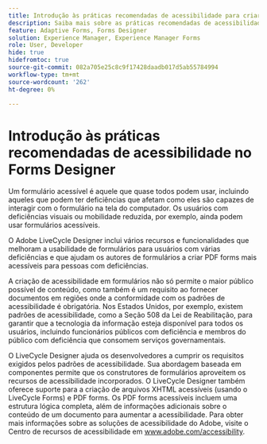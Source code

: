 ```yaml
---
title: Introdução às práticas recomendadas de acessibilidade para criar formulários no designer de formulários
description: Saiba mais sobre as práticas recomendadas de acessibilidade para usar o designer de formulários
feature: Adaptive Forms, Forms Designer
solution: Experience Manager, Experience Manager Forms
role: User, Developer
hide: true
hidefromtoc: true
source-git-commit: 082a705e25c8c9f17428daadb017d5ab55784994
workflow-type: tm+mt
source-wordcount: '262'
ht-degree: 0%

---
```


# Introdução às práticas recomendadas de acessibilidade no Forms Designer

Um formulário acessível é aquele que quase todos podem usar, incluindo aqueles que podem ter deficiências que afetam como eles são capazes de interagir com o formulário na tela do computador. Os usuários com deficiências visuais ou mobilidade reduzida, por exemplo, ainda podem usar formulários acessíveis.

O Adobe LiveCycle Designer inclui vários recursos e funcionalidades que melhoram a usabilidade de formulários para usuários com várias deficiências e que ajudam os autores de formulários a criar PDF forms mais acessíveis para pessoas com deficiências.

A criação de acessibilidade em formulários não só permite o maior público possível de conteúdo, como também é um requisito ao fornecer documentos em regiões onde a conformidade com os padrões de acessibilidade é obrigatória. Nos Estados Unidos, por exemplo, existem padrões de acessibilidade, como a Seção 508 da Lei de Reabilitação, para garantir que a tecnologia da informação esteja disponível para todos os usuários, incluindo funcionários públicos com deficiência e membros do público com deficiência que consomem serviços governamentais.

O LiveCycle Designer ajuda os desenvolvedores a cumprir os requisitos exigidos pelos padrões de acessibilidade. Sua abordagem baseada em componentes permite que os construtores de formulários aproveitem os recursos de acessibilidade incorporados. O LiveCycle Designer também oferece suporte para a criação de arquivos XHTML acessíveis (usando o LiveCycle Forms) e PDF forms. Os PDF forms acessíveis incluem uma estrutura lógica completa, além de informações adicionais sobre o conteúdo de um documento para aumentar a acessibilidade.
Para obter mais informações sobre as soluções de acessibilidade do Adobe, visite o Centro de recursos de acessibilidade em www.adobe.com/accessibility.
